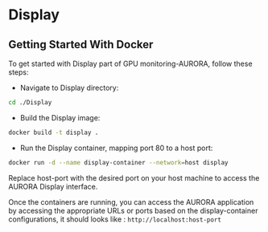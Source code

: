 # Display

## Getting Started With Docker

To get started with Display part of GPU monitoring-AURORA, follow these steps:

- Navigate to Display directory:

```bash
cd ./Display
```

- Build the Display image:
```bash
docker build -t display . 
```

- Run the Display container, mapping port 80 to a host port:

```bash
docker run -d --name display-container --network=host display
```
Replace host-port with the desired port on your host machine to access the AURORA Display interface.

Once the containers are running, you can access the AURORA application by accessing the appropriate URLs or ports based on the display-container configurations, it should looks like : ```http://localhost:host-port```